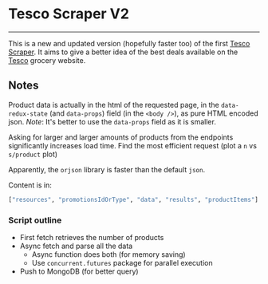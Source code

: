 # Tesco Scraper V2
--- 

This is a new and updated version (hopefully faster too) of the first [Tesco Scraper](https://github.com/RabidSheep55/Tesco-Scraper). It aims to give a better idea of the best deals available on the [Tesco](https://www.tesco.com/groceries/en-GB/promotions/all) grocery website.

## Notes
Product data is actually in the html of the requested page, in the `data-redux-state` (and `data-props`) field (in the `<body />`), as pure HTML encoded json. *Note*: It's better to use the `data-props` field as it is smaller.

Asking for larger and larger amounts of products from the endpoints significantly increases load time. Find the most efficient request (plot a `n` vs `s/product` plot)

Apparently, the `orjson` library is faster than the default `json`.

Content is in:
```python
["resources", "promotionsIdOrType", "data", "results", "productItems"]
```

### Script outline
- First fetch retrieves the number of products 
- Async fetch and parse all the data
	- Async function does both (for memory saving)
	- Use `concurrent.futures` package for parallel execution
- Push to MongoDB (for better query)	